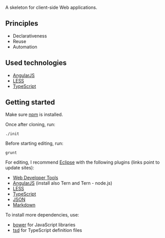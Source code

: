 A skeleton for client-side Web applications.

## Principles

* Declarativeness
* Reuse
* Automation

## Used technologies

* [AngularJS](http://angularjs.org)
* [LESS](http://lesscss.org)
* [TypeScript](http://www.typescriptlang.org)

## Getting started

Make sure [npm](http://www.npmjs.org) is installed.

Once after cloning, run:

	./init

Before starting editing, run:

	grunt

For editing, I recommend [Eclipse](http://www.eclipse.org/downloads) with the following plugins (links point to update sites):

* [Web Developer Tools](http://download.eclipse.org/releases/kepler)
* [AngularJS](http://oss.opensagres.fr/angularjs-eclipse/1.0.0-SNAPSHOT) (install also Tern and Tern - node.js)
* [LESS](http://www.normalesup.org/~simonet/soft/ow/update)
* [TypeScript](http://eclipse-update.palantir.com/eclipse-typescript)
* [JSON](https://bitbucket.org/denmiroch/jsontools/src/default/JsonSite)
* [Markdown](http://www.winterwell.com/software/updatesite)

To install more dependencies, use:

* [bower](http://bower.io) for JavaScript libraries
* [tsd](http://definitelytyped.github.io/tsd) for TypeScript definition files